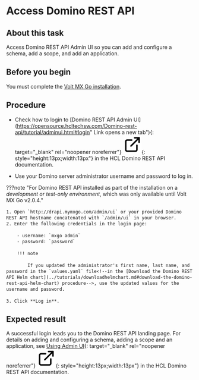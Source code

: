 # Access Domino REST API

## About this task

Access Domino REST API Admin UI so you can add and configure a schema, add a scope, and add an application.

## Before you begin

You must complete the [Volt MX Go installation](../../tutorials/installupgrade/index.md).

## Procedure

<!--### For Domino REST API installed via an installer-->

- Check how to login to [Domino REST API Admin UI](https://opensource.hcltechsw.com/Domino-rest-api/tutorial/adminui.html#login" Link opens a new tab"){: target="_blank" rel="noopener noreferrer"}&nbsp;![link image](../../assets/images/external-link.svg){: style="height:13px;width:13px"} in the HCL Domino REST API documentation.

- Use your Domino server administrator username and password to log in.

???note "For Domino REST API installed as part of the installation on a *development or test-only environment*, which was only available until Volt MX Go v2.0.4."

    1. Open `http://drapi.mymxgo.com/admin/ui` or your provided Domino REST API hostname concatenated with `/admin/ui` in your browser. 
    2. Enter the following credentials in the login page: 

        - username: `mxgo admin`
        - password: `password` 

        !!! note

            If you updated the administrator's first name, last name, and password in the `values.yaml` file<!--in the [Download the Domino REST API Helm chart](../tutorials/downloadhelmchart.md#download-the-domino-rest-api-helm-chart) procedure-->, use the updated values for the username and password.

    3. Click **Log in**.

## Expected result

A successful login leads you to the Domino REST API landing page. For details on adding and configuring a schema, adding a scope and an application, see [Using Admin UI](https://opensource.hcltechsw.com/Domino-rest-api/references/usingwebui/index.html "Link opens a new tab"){: target="_blank" rel="noopener noreferrer"}&nbsp;![link image](../../assets/images/external-link.svg){: style="height:13px;width:13px"} in the HCL Domino REST API documentation.
